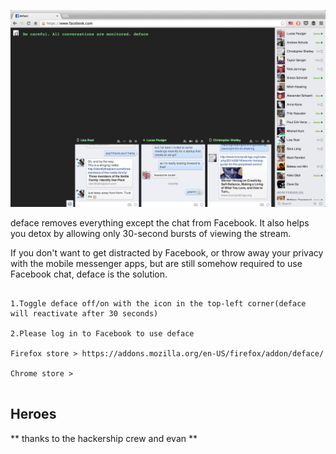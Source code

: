 
![deface running in chrome on OSX](deface.png)

deface removes everything except the chat from Facebook.
It also helps you detox by allowing only 30-second bursts of viewing the stream.

If you don't want to get distracted by Facebook, or throw away your privacy with the mobile messenger apps,
but are still somehow required to use Facebook chat, deface is the solution.

```

1.Toggle deface off/on with the icon in the top-left corner(deface will reactivate after 30 seconds)

2.Please log in to Facebook to use deface

Firefox store > https://addons.mozilla.org/en-US/firefox/addon/deface/

Chrome store >


```

## Heroes
** thanks to the hackership crew and evan **
